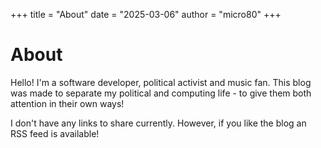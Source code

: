 +++
title = "About"
date = "2025-03-06"
author = "micro80"
+++

# About

Hello! I'm a software developer, political activist and music fan. This blog was made to separate my political and computing life - to give them both attention in their own ways!

I don't have any links to share currently. However, if you like the blog an RSS feed is available!
